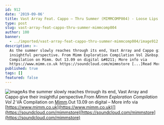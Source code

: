 ```yaml
---
id: 912
date: '2019-09-06'
title: Vast Array Feat. Cappo – Thru Summer (MIMMCOMP004) - Loose Lips
type: post
slug: vast-array-feat-cappo-thru-summer-mimmcomp004
author: 100
banner:
  - ../imported/vast-array-feat-cappo-thru-summer-mimmcomp004/image912.jpeg
description: >-
  As the summer slowly reaches through its end, Vast Array and Cappo give their
  insightful perspective. From Mimm Exploration Compilation Vol 2&nbsp;VA
  Compilation on Mimm. Out 13.09 on digital &#8211; More info via
  https://www.mimm.co.uk https://soundcloud.com/mimmstore [...]Read More...
published: true
tags: []
featured: false
---
```

![image](../../imported/vast-array-feat-cappo-thru-summer-mimmcomp004/image912.jpeg)As the summer slowly reaches through its end, Vast Array and Cappo give their insightful perspective.From _Mimm Exploration Compilation Vol 2_ VA Compilation on [Mimm](https://www.mimm.co.uk).Out 13.09 on digital – More info via [](https://www.mimm.co.uk/)[https://www.mimm.co.uk](https://www.mimm.co.uk)[](https://soundcloud.com/mimmstore)[https://soundcloud.com/mimmstore](https://soundcloud.com/mimmstore)